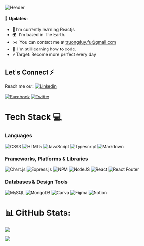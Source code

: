 ![Header](https://res.cloudinary.com/jsproject/image/upload/v1708520212/etiuwkoaybj7m00rjuy1.png)

#### 🎉 Updates:

* 🚀 I’m currently learning Reactjs
* 🌍  I'm based in The Earth.
* ✉️  You can contact me at [truongduy.fu@gmail.com](mailto:truongduy.fu@gmail.com)
* 🧠  I'm still learning how to code.
* ⚡  Target: Become more perfect every day

<!-- @coding_dev_ | Tilak -->

## Let's Connect ⚡
Reach me out:  [![Linkedin](https://img.shields.io/badge/linkedin-0a66c2.svg?logo=linkedin&logoColor=white)](www.linkedin.com/in/duytruong-link) 
<br><br>
[![Facebook](https://img.shields.io/badge/Facebook-%231877F2.svg?logo=Facebook&logoColor=white)](https://www.facebook.com/duytruong.vul/)  [![Twitter](https://img.shields.io/badge/Twitter-%231DA1F2.svg?logo=Twitter&logoColor=white)](https://twitter.com/thq_duy23)

# Tech Stack 💻 
### Languages
![CSS3](https://img.shields.io/badge/css3-%231572B6.svg?style=for-the-badge&logo=css3&logoColor=white) ![HTML5](https://img.shields.io/badge/html5-%23E34F26.svg?style=for-the-badge&logo=html5&logoColor=white) ![JavaScript](https://img.shields.io/badge/javascript-%23323330.svg?style=for-the-badge&logo=javascript&logoColor=%23F7DF1E) ![Typescript](https://img.shields.io/badge/typescript-3178C6.svg?style=for-the-badge&logo=typescript&logoColor=white) ![Markdown](https://img.shields.io/badge/markdown-%23000000.svg?style=for-the-badge&logo=markdown&logoColor=white)
 ### Frameworks, Platforms & Libraries
  ![Chart.js](https://img.shields.io/badge/chart.js-F5788D.svg?style=for-the-badge&logo=chart.js&logoColor=white) ![Express.js](https://img.shields.io/badge/express.js-%23404d59.svg?style=for-the-badge&logo=express&logoColor=%2361DAFB) ![NPM](https://img.shields.io/badge/NPM-%23000000.svg?style=for-the-badge&logo=npm&logoColor=white) ![NodeJS](https://img.shields.io/badge/node.js-6DA55F?style=for-the-badge&logo=node.js&logoColor=white) ![React](https://img.shields.io/badge/react-%2320232a.svg?style=for-the-badge&logo=react&logoColor=%2361DAFB) ![React Router](https://img.shields.io/badge/React_Router-CA4245?style=for-the-badge&logo=react-router&logoColor=white)
  ### Databases & Design Tools
   ![MySQL](https://img.shields.io/badge/mysql-%2300f.svg?style=for-the-badge&logo=mysql&logoColor=white) ![MongoDB](https://img.shields.io/badge/MongoDB-%234ea94b.svg?style=for-the-badge&logo=mongodb&logoColor=white) ![Canva](https://img.shields.io/badge/Canva-%2300C4CC.svg?style=for-the-badge&logo=Canva&logoColor=white) 	![Figma](https://img.shields.io/badge/figma-%23F24E1E.svg?style=for-the-badge&logo=figma&logoColor=white) ![Notion](https://img.shields.io/badge/Notion-%23000000.svg?style=for-the-badge&logo=notion&logoColor=white)
# 📊 GitHub Stats:
![](https://github-readme-stats.vercel.app/api?username=duytruong23&theme=dark&hide_border=false&include_all_commits=false&count_private=false)

[![](https://visitcount.itsvg.in/api?id=duytruong23&icon=0&color=6)](https://visitcount.itsvg.in)
